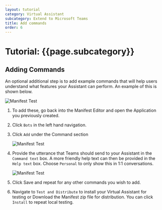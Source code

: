 ```yaml
---
layout: tutorial
category: Virtual Assistant
subcategory: Extend to Microsoft Teams
title: Add commands
order: 6
---
```


# Tutorial: {{page.subcategory}}

## Adding Commands

An optional additional step is to add example commands that will help users understand what features your Assistant can perform. An example of this is shown below.

![Manifest Test]({{site.baseurl}}/assets/images/teamscommandexample.png)

1. To add these, go back into the Manifest Editor and open the Application you previously created.
2. Click `Bots` in the left hand navigation.
3. Click `Add` under the Command section

    ![Manifest Test]({{site.baseurl}}/assets/images/teamsnewmanifestcommands.png)
4. Provide the utterance that Teams should send to your Assistant in the `Command text` box. A more friendly help text can then be provided in the `Help text` box. Choose `Personal` to only show this in 1:1 conversations.

    ![Manifest Test]({{site.baseurl}}/assets/images/teamsaddcommand.png)
5. Click Save and repeat for any other commands you wish to add.
6. Navigate to `Test and Distribute` to install your Virtual Assistant for testing or Download the Manifest zip file for distribution. You can click `Install` to repeat local testing.
